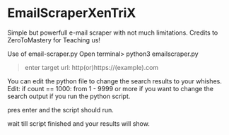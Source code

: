 # EmailScraperXenTriX
Simple but powerfull e-mail scraper with not much limitations. Credits to ZeroToMastery for Teaching us!

Use of email-scraper.py
Open terminal> python3 emailscraper.py
>enter target url: http(or)https://(example).com

You can edit the python file to change the search results to your whishes.
Edit: if count == 1000: from 1 - 9999 or more if you want to change the search output if you run the python script.

pres enter and the script should run.

wait till script finished and your results will show.
